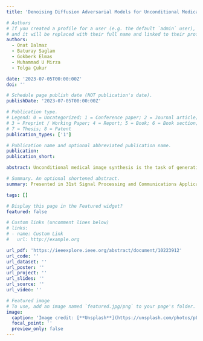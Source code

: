 ```yaml
---
title: 'Denoising Diffusion Adversarial Models for Unconditional Medical Image Generation'

# Authors
# If you created a profile for a user (e.g. the default `admin` user), write the username (folder name) here
# and it will be replaced with their full name and linked to their profile.
authors:
  - Onat Dalmaz
  - Baturay Saglam
  - Gokberk Elmas
  - Muhammad U Mirza
  - Tolga Çukur

date: '2023-07-05T00:00:00Z'
doi: ''

# Schedule page publish date (NOT publication's date).
publishDate: '2023-07-05T00:00:00Z'

# Publication type.
# Legend: 0 = Uncategorized; 1 = Conference paper; 2 = Journal article;
# 3 = Preprint / Working Paper; 4 = Report; 5 = Book; 6 = Book section;
# 7 = Thesis; 8 = Patent
publication_types: ['1']

# Publication name and optional abbreviated publication name.
publication:
publication_short:

abstract: Unconditional medical image synthesis is the task of generating realistic and diverse medical images from random noise without any prior information or constraints. Synthesizing realistic medical images can enrich the quality and diversity of medical imaging datasets, which in turn, enhance the performance and generalization of deep learning models for medical imaging. Prevalent approach for synthesizing medical images involves generative adversarial networks (GAN) or denoising diffusion probabilistic models (DDPM). However, GAN models that implicitly learn the image distribution are prone to limited sample fidelity and diversity. On the other hand, diffusion models suffer from slow sampling speed due to small diffusion steps. In this paper, we propose a novel diffusion-based method for unconditional medical image synthesis, Diff-Med-Synth, that generates realistic and diverse medical images from random noise. Diff-Med-Synth combines the advantages of denoising diffusion probabilistic models and GANs to achieve fast and efficient image sampling. We evaluate our method on two multi-contrast MRI datasets and show that it outperforms state-of-the-art methods in terms of quality, diversity, and fidelity of the synthesized images.

# Summary. An optional shortened abstract.
summary: Presented in 31st Signal Processing and Communications Applications Conference (SIU 2023)

tags: []

# Display this page in the Featured widget?
featured: false

# Custom links (uncomment lines below)
# links:
# - name: Custom Link
#   url: http://example.org

url_pdf: 'https://ieeexplore.ieee.org/abstract/document/10223912'
url_code: ''
url_dataset: ''
url_poster: ''
url_project: ''
url_slides: ''
url_source: ''
url_video: ''

# Featured image
# To use, add an image named `featured.jpg/png` to your page's folder.
image:
  caption: 'Image credit: [**Unsplash**](https://unsplash.com/photos/pLCdAaMFLTE)'
  focal_point: ''
  preview_only: false
---
```

